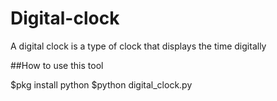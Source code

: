 # Digital-clock

A digital clock is a type of clock that displays the time digitally

##How to use this tool

$pkg install python
$python digital_clock.py

